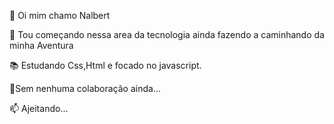  👏 Oi mim chamo Nalbert

📖 Tou começando nessa area da tecnologia ainda fazendo a caminhando da minha Aventura

📚 Estudando Css,Html e focado no javascript.

🫠Sem nenhuma colaboração ainda...

📫 Ajeitando...


<!---
Readme ainda em construção 🚧

--->

